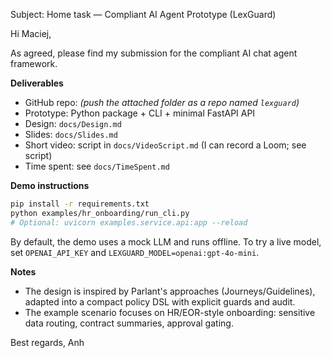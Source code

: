 
Subject: Home task — Compliant AI Agent Prototype (LexGuard)

Hi Maciej,

As agreed, please find my submission for the compliant AI chat agent framework.

**Deliverables**
- GitHub repo: *(push the attached folder as a repo named `lexguard`)*
- Prototype: Python package + CLI + minimal FastAPI API
- Design: `docs/Design.md`
- Slides: `docs/Slides.md`
- Short video: script in `docs/VideoScript.md` (I can record a Loom; see script)
- Time spent: see `docs/TimeSpent.md`

**Demo instructions**
```bash
pip install -r requirements.txt
python examples/hr_onboarding/run_cli.py
# Optional: uvicorn examples.service.api:app --reload
```
By default, the demo uses a mock LLM and runs offline. To try a live model, set `OPENAI_API_KEY` and `LEXGUARD_MODEL=openai:gpt-4o-mini`.

**Notes**
- The design is inspired by Parlant's approaches (Journeys/Guidelines), adapted into a compact policy DSL with explicit guards and audit.
- The example scenario focuses on HR/EOR-style onboarding: sensitive data routing, contract summaries, approval gating.

Best regards,
Anh
